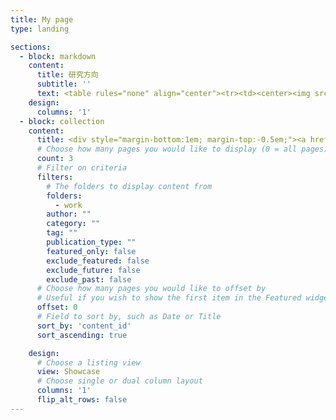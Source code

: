 ```yaml
---
title: My page
type: landing

sections:
  - block: markdown
    content:
      title: 研究方向
      subtitle: ''
      text: <table rules="none" align="center"><tr><td><center><img src="./fangxiang/fl.png" width="100%" /><br/><font color="AAAAAA">研究方向1</font></center></td><td><center><img src="./fangxiang/kg.png" width="100%" ><br/><font color="AAAAAA">研究方向2</font></center></td><td><center><img src="./fangxiang/ktd.png" width="100%" /><br/><font color="AAAAAA">研究方向3</font></center></td><td><center><img src="./fangxiang/v2x.png" width="100%" /><br/><font color="AAAAAA">研究方向4</font></center></tr></table>
    design:
      columns: '1'
  - block: collection
    content:
      title: <div style="margin-bottom:1em; margin-top:-0.5em;"><a href="../work/" style="color:black; text-decoration:inherit;">科研成果</a></div>
      # Choose how many pages you would like to display (0 = all pages)
      count: 3
      # Filter on criteria
      filters:
        # The folders to display content from
        folders:
          - work
        author: ""
        category: ""
        tag: ""
        publication_type: ""
        featured_only: false
        exclude_featured: false
        exclude_future: false
        exclude_past: false
      # Choose how many pages you would like to offset by
      # Useful if you wish to show the first item in the Featured widget
      offset: 0
      # Field to sort by, such as Date or Title
      sort_by: 'content_id'
      sort_ascending: true

    design:
      # Choose a listing view
      view: Showcase
      # Choose single or dual column layout
      columns: '1'
      flip_alt_rows: false
---
```

